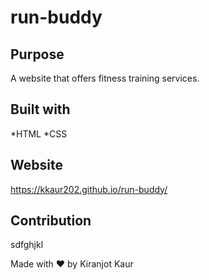 # run-buddy

## Purpose 
A website that offers fitness training services.

## Built with
*HTML
*CSS

## Website 

https://kkaur202.github.io/run-buddy/

## Contribution
sdfghjkl

Made with ❤️ by Kiranjot Kaur



